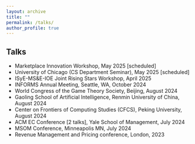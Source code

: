 ```yaml
---
layout: archive
title: ""
permalink: /talks/
author_profile: true
---
```






## Talks

- Marketplace Innovation Workshop, May 2025 [scheduled]
- University of Chicago (CS Department Seminar), May 2025 [scheduled]
- ISyE-MS&E-IOE Joint Rising Stars Workshop, April 2025
- INFORMS Annual Meeting, Seattle, WA, October 2024
- World Congress of the Game Theory Society, Beijing, August 2024
- Gaoling School of Artificial Intelligence, Renmin University of China, August 2024
- Center on Frontiers of Computing Studies (CFCS), Peking University, August 2024
- ACM EC Conference [2 talks], Yale School of Management, July 2024
- MSOM Conference, Minneapolis MN, July 2024
- Revenue Management and Pricing conference, London, 2023

















